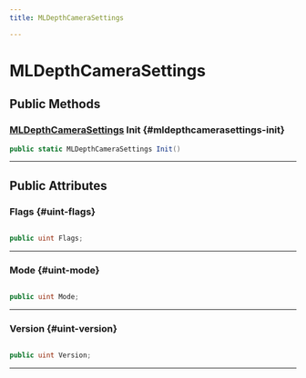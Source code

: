 ```yaml
---
title: MLDepthCameraSettings

---
```


# MLDepthCameraSettings










## Public Methods

### [MLDepthCameraSettings](/versioned_docs/version-22-Mar-2023/unity-api/api/UnityEngine.XR.MagicLeap/MLDepthCamera/NativeBindings/UnityEngine.XR.MagicLeap.MLDepthCamera.NativeBindings.MLDepthCameraSettings.md) Init {#mldepthcamerasettings-init}

```csharp
public static MLDepthCameraSettings Init()
```






-----------

## Public Attributes

### Flags {#uint-flags}

```csharp

public uint Flags;

```






-----------

### Mode {#uint-mode}

```csharp

public uint Mode;

```






-----------

### Version {#uint-version}

```csharp

public uint Version;

```






-----------


